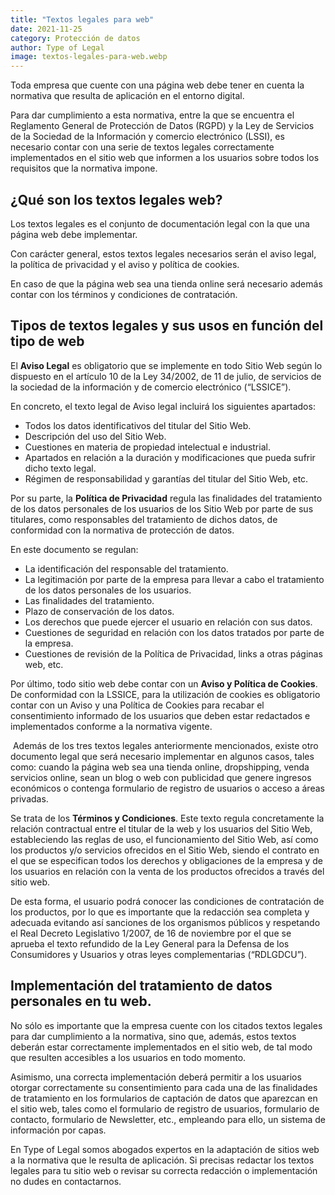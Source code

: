 ```yaml
---
title: "Textos legales para web"
date: 2021-11-25
category: Protección de datos
author: Type of Legal
image: textos-legales-para-web.webp
---
```


Toda empresa que cuente con una página web debe tener en cuenta la normativa que resulta de aplicación en el entorno digital.

Para dar cumplimiento a esta normativa, entre la que se encuentra el Reglamento General de Protección de Datos (RGPD) y la Ley de Servicios de la Sociedad de la Información y comercio electrónico (LSSI), es necesario contar con una serie de textos legales correctamente implementados en el sitio web que informen a los usuarios sobre todos los requisitos que la normativa impone.

**¿Qué son los textos legales web?**
------------------------------------

Los textos legales es el conjunto de documentación legal con la que una página web debe implementar.

Con carácter general, estos textos legales necesarios serán el aviso legal, la política de privacidad y el aviso y política de cookies.

En caso de que la página web sea una tienda online será necesario además contar con los términos y condiciones de contratación.

**Tipos de textos legales y sus usos en función del tipo de web**
-----------------------------------------------------------------

El **Aviso Legal** es obligatorio que se implemente en todo Sitio Web según lo dispuesto en el artículo 10 de la Ley 34/2002, de 11 de julio, de servicios de la sociedad de la información y de comercio electrónico (“LSSICE”). 

En concreto, el texto legal de Aviso legal incluirá los siguientes apartados: 

*   Todos los datos identificativos del titular del Sitio Web. 
*   Descripción del uso del Sitio Web.
*   Cuestiones en materia de propiedad intelectual e industrial.
*   Apartados en relación a la duración y modificaciones que pueda sufrir dicho texto legal.
*   Régimen de responsabilidad y garantías del titular del Sitio Web, etc. 

Por su parte, la **Política de Privacidad** regula las finalidades del tratamiento de los datos personales de los usuarios de los Sitio Web por parte de sus titulares, como responsables del tratamiento de dichos datos, de conformidad con la normativa de protección de datos.

En este documento se regulan:

*   La identificación del responsable del tratamiento.
*   La legitimación por parte de la empresa para llevar a cabo el tratamiento de los datos personales de los usuarios. 
*   Las finalidades del tratamiento. 
*   Plazo de conservación de los datos.
*   Los derechos que puede ejercer el usuario en relación con sus datos.
*   Cuestiones de seguridad en relación con los datos tratados por parte de la empresa.
*   Cuestiones de revisión de la Política de Privacidad, links a otras páginas web, etc.

Por último, todo sitio web debe contar con un **Aviso y Política de Cookies**. De conformidad con la LSSICE, para la utilización de cookies es obligatorio contar con un Aviso y una Política de Cookies para recabar el consentimiento informado de los usuarios que deben estar redactados e implementados conforme a la normativa vigente.

 Además de los tres textos legales anteriormente mencionados, existe otro documento legal que será necesario implementar en algunos casos, tales como: cuando la página web sea una tienda online, dropshipping, venda servicios online, sean un blog o web con publicidad que genere ingresos económicos o contenga formulario de registro de usuarios o acceso a áreas privadas.

Se trata de los **Términos y Condiciones**. Este texto regula concretamente la relación contractual entre el titular de la web y los usuarios del Sitio Web, estableciendo las reglas de uso, el funcionamiento del Sitio Web, así como los productos y/o servicios ofrecidos en el Sitio Web, siendo el contrato en el que se especifican todos los derechos y obligaciones de la empresa y de los usuarios en relación con la venta de los productos ofrecidos a través del sitio web. 

De esta forma, el usuario podrá conocer las condiciones de contratación de los productos, por lo que es importante que la redacción sea completa y adecuada evitando así sanciones de los organismos públicos y respetando el Real Decreto Legislativo 1/2007, de 16 de noviembre por el que se aprueba el texto refundido de la Ley General para la Defensa de los Consumidores y Usuarios y otras leyes complementarias (“RDLGDCU”).

**Implementación del tratamiento de datos personales en tu web.**
-----------------------------------------------------------------

No sólo es importante que la empresa cuente con los citados textos legales para dar cumplimiento a la normativa, sino que, además, estos textos deberán estar correctamente implementados en el sitio web, de tal modo que resulten accesibles a los usuarios en todo momento.

Asimismo, una correcta implementación deberá permitir a los usuarios otorgar correctamente su consentimiento para cada una de las finalidades de tratamiento en los formularios de captación de datos que aparezcan en el sitio web, tales como el formulario de registro de usuarios, formulario de contacto, formulario de Newsletter, etc., empleando para ello, un sistema de información por capas.

En Type of Legal somos abogados expertos en la adaptación de sitios web a la normativa que le resulta de aplicación. Si precisas redactar los textos legales para tu sitio web o revisar su correcta redacción o implementación no dudes en contactarnos.
